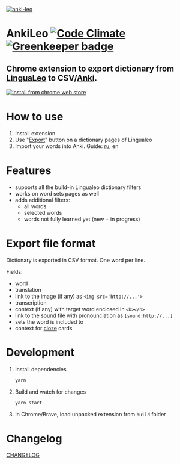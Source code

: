[![anki-leo](https://raw.githubusercontent.com/troggy/anki-leo/master/resources/webstore/1400x560.png)](#)

# AnkiLeo [![Code Climate](https://codeclimate.com/github/troggy/anki-leo/badges/gpa.svg)](https://codeclimate.com/github/troggy/anki-leo) [![Greenkeeper badge](https://badges.greenkeeper.io/troggy/anki-leo.svg)](https://greenkeeper.io/)

## Chrome extension to export dictionary from [LinguaLeo](http://lingualeo.com/) to CSV/[Anki](http://ankisrs.net/).

[![install from chrome web store](https://raw.githubusercontent.com/troggy/anki-leo/master/resources/webstore/ChromeWebStore_Badge_v2_206x58.png)](https://chrome.google.com/webstore/detail/lingualeo-dictionary-expo/mpaohidlipnfnkbogpmanchjfjpdgcml)

# How to use

1. Install extension
2. Use "[Export](https://raw.githubusercontent.com/troggy/anki-leo/master/resources/webstore/screen-640x400.png)" button on a dictionary pages of Lingualeo
3. Import your words into Anki. Guide: [ru](http://troggy.github.io/anki-leo/), en

# Features

- supports all the build-in Lingualeo dictionary filters
- works on word sets pages as well
- adds additional filters:
  - all words
  - selected words
  - words not fully learned yet (new + in progress)

# Export file format

Dictionary is exported in CSV format. One word per line.

Fields:
- word
- translation
- link to the image (if any) as `<img src='http://...'>`
- transcription
- context (if any) with target word enclosed in `<b></b>`
- link to the sound file with pronounciation as `[sound:http://...]`
- sets the word is included to
- context for [cloze](http://finpapa.ucoz.ru/ankitest-cloze.html) cards

# Development

1. Install dependencies

   ```sh
   yarn
   ```

2. Build and watch for changes

   ```sh
   yarn start
   ```

3. In Chrome/Brave, load unpacked extension from `build` folder

# Changelog

[CHANGELOG](CHANGELOG.md)
